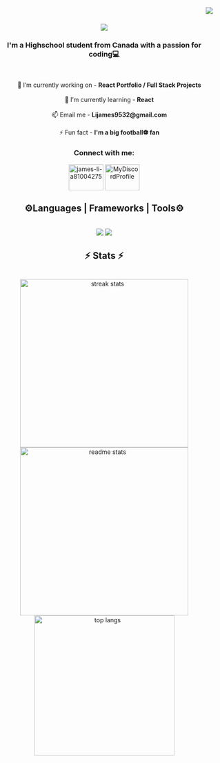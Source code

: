<img align="right" src="https://visitor-badge.laobi.icu/badge?page_id=JLi2007.JLi2007" />

<h1 align="center">
    <img src="https://readme-typing-svg.herokuapp.com/?font=raleway&size=35&center=true&vCenter=true&width=500&color=F7C300&height=70&duration=4000&lines=Welcome+💫;My+name+is+James+Li+💫;" />
</h1>
<h3 align="center">I'm a Highschool student from Canada with a passion for coding💻</h3>
<br>

<ul align="center"> 
🔭 I’m currently working on - <strong>React Portfolio / Full Stack Projects</strong>
<br><br>
🌱 I’m currently learning - <strong>React</strong>
<br><br>
📫 Email me - <strong>Lijames9532@gmail.com</strong>
<br><br>
⚡ Fun fact - <strong>I'm a big football⚽ fan</strong>
</ul>

<h3 align="center">Connect with me:</h3>

<p align="center">
<a href="https://linkedin.com/in/james-li-a81004275" target="blank"><img align="center" src="https://raw.githubusercontent.com/rahuldkjain/github-profile-readme-generator/master/src/images/icons/Social/linked-in-alt.svg" alt="james-li-a81004275" height="60" width="80" /></a>
<a href="https://discord.com/users/jamatt" target="blank"><img align="center" src="https://raw.githubusercontent.com/rahuldkjain/github-profile-readme-generator/master/src/images/icons/Social/discord.svg" alt="MyDiscordProfile" height="60" width="80" /></a>
</p>

<h2 align="center">⚙️Languages | Frameworks | Tools⚙️</h2>
<br/>
<div align="center">
    <img src="https://skillicons.dev/icons?i=react,vue,bootstrap,html,css,vscode,github,git" />
    <img src="https://skillicons.dev/icons?i=nodejs,python,javascript,typescript,express"/><br>
</div>

<h2 align="center">⚡ Stats ⚡</h2>
<br>
<div align=center>
  <img width=390 src="https://streak-stats.demolab.com/?user=JLi2007&theme=tokyonight-duo&border_radius=10" alt="streak stats"/>
  <img width=390 src="https://github-readme-stats.vercel.app/api?username=Jli2007&count_private=true&show_icons=true&theme=github_dark&rank_icon=github&border_radius=10" alt="readme stats" />
  <br/>
  <img width=325 align="center" src="https://github-readme-stats.vercel.app/api/top-langs/?username=JLi2007&hide=HTML&langs_count=8&layout=compact&theme=github_dark&border_radius=10&size_weight=0.5&count_weight=0.5&exclude_repo=github-readme-stats" alt="top langs" />
</div>
